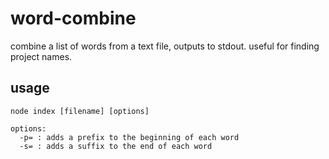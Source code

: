 # word-combine
combine a list of words from a text file, outputs to stdout.
useful for finding project names.

## usage
```
node index [filename] [options]

options:
  -p= : adds a prefix to the beginning of each word
  -s= : adds a suffix to the end of each word
```
